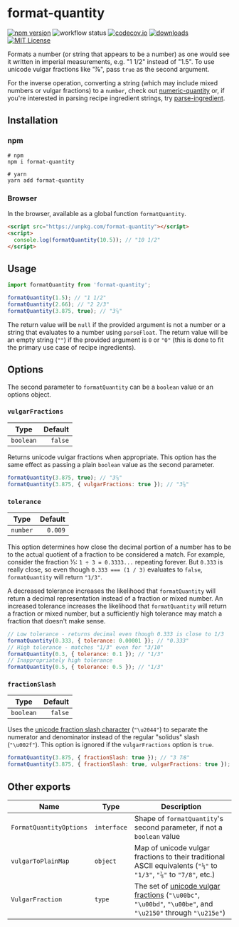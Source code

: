 # format-quantity

[![npm version](https://badge.fury.io/js/format-quantity.svg)](//npmjs.com/package/format-quantity)
![workflow status](https://github.com/jakeboone02/format-quantity/workflows/Continuous%20Integration/badge.svg)
[![codecov.io](https://codecov.io/github/jakeboone02/format-quantity/coverage.svg?branch=master)](https://codecov.io/github/jakeboone02/format-quantity?branch=master)
[![downloads](https://img.shields.io/npm/dm/format-quantity.svg)](http://npm-stat.com/charts.html?package=format-quantity&from=2015-08-01)
[![MIT License](https://img.shields.io/npm/l/format-quantity.svg)](http://opensource.org/licenses/MIT)

Formats a number (or string that appears to be a number) as one would see it written in imperial measurements, e.g. "1 1/2" instead of "1.5". To use unicode vulgar fractions like "⅞", pass `true` as the second argument.

For the inverse operation, converting a string (which may include mixed numbers or vulgar fractions) to a `number`, check out [numeric-quantity](https://www.npmjs.com/package/numeric-quantity) or, if you're interested in parsing recipe ingredient strings, try [parse-ingredient](https://www.npmjs.com/package/parse-ingredient).

## Installation

### npm

```shell
# npm
npm i format-quantity

# yarn
yarn add format-quantity
```

### Browser

In the browser, available as a global function `formatQuantity`.

```html
<script src="https://unpkg.com/format-quantity"></script>
<script>
  console.log(formatQuantity(10.5)); // "10 1/2"
</script>
```

## Usage

```js
import formatQuantity from 'format-quantity';

formatQuantity(1.5); // "1 1/2"
formatQuantity(2.66); // "2 2/3"
formatQuantity(3.875, true); // "3⅞"
```

The return value will be `null` if the provided argument is not a number or a string that evaluates to a number using `parseFloat`. The return value will be an empty string (`""`) if the provided argument is `0` or `"0"` (this is done to fit the primary use case of recipe ingredients).

## Options

The second parameter to `formatQuantity` can be a `boolean` value or an options object.

### `vulgarFractions`

| Type      | Default |
| --------- | ------: |
| `boolean` | `false` |

Returns unicode vulgar fractions when appropriate. This option has the same effect as passing a plain `boolean` value as the second parameter.

```js
formatQuantity(3.875, true); // "3⅞"
formatQuantity(3.875, { vulgarFractions: true }); // "3⅞"
```

### `tolerance`

| Type     | Default |
| -------- | ------: |
| `number` | `0.009` |

This option determines how close the decimal portion of a number has to be to the actual quotient of a fraction to be considered a match. For example, consider the fraction ⅓: `1 ÷ 3 = 0.3333...` repeating forever. But `0.333` is really close, so even though `0.333 === (1 / 3)` evaluates to `false`, `formatQuantity` will return `"1/3"`.

A decreased tolerance increases the likelihood that `formatQuantity` will return a decimal representation instead of a fraction or mixed number. An increased tolerance increases the likelihood that `formatQuantity` will return a fraction or mixed number, but a sufficiently high tolerance may match a fraction that doesn't make sense.

```js
// Low tolerance - returns decimal even though 0.333 is close to 1/3
formatQuantity(0.333, { tolerance: 0.00001 }); // "0.333"
// High tolerance - matches "1/3" even for "3/10"
formatQuantity(0.3, { tolerance: 0.1 }); // "1/3"
// Inappropriately high tolerance
formatQuantity(0.5, { tolerance: 0.5 }); // "1/3"
```

### `fractionSlash`

| Type      | Default |
| --------- | ------: |
| `boolean` | `false` |

Uses the [unicode fraction slash character](<https://en.wikipedia.org/wiki/Slash_(punctuation)#Fractions>) (`"\u2044"`) to separate the numerator and denominator instead of the regular "solidus" slash (`"\u002f"`). This option is ignored if the `vulgarFractions` option is `true`.

```js
formatQuantity(3.875, { fractionSlash: true }); // "3 7⁄8"
formatQuantity(3.875, { fractionSlash: true, vulgarFractions: true }); // "3⅞"
```

## Other exports

| Name                    | Type        | Description                                                                                                                                               |
| ----------------------- | ----------- | --------------------------------------------------------------------------------------------------------------------------------------------------------- |
| `FormatQuantityOptions` | `interface` | Shape of `formatQuantity`'s second parameter, if not a `boolean` value                                                                                    |
| `vulgarToPlainMap`      | `object`    | Map of unicode vulgar fractions to their traditional ASCII equivalents (`"⅓"` to `"1/3"`, `"⅞"` to `"7/8"`, etc.)                                         |
| `VulgarFraction`        | `type`      | The set of [unicode vulgar fractions](https://en.wikipedia.org/wiki/Number_Forms) (`"\u00bc"`, `"\u00bd"`, `"\u00be"`, and `"\u2150"` through `"\u215e"`) |
